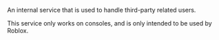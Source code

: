 An internal service that is used to handle third-party related users.

This service only works on consoles, and is only intended to be used by Roblox.